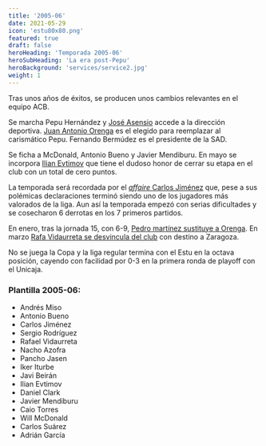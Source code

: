 ```yaml
---
title: '2005-06'
date: 2021-05-29
icon: 'estu80x80.png'
featured: true
draft: false
heroHeading: 'Temporada 2005-06'
heroSubHeading: 'La era post-Pepu'
heroBackground: 'services/service2.jpg'
weight: 1
---
```


Tras unos años de éxitos, se producen unos cambios relevantes en el equipo ACB.

Se marcha Pepu Hernández y [José Asensio](https://www.palco23.com/directorios/perfiles/jose-asensio.html) accede a la dirección deportiva. [Juan Antonio Orenga](https://www.movistarestudiantes.com/prensa/noticias/juan-antonio-orenga-sera-presentado-manana-jueves/) es el elegido para reemplazar al carismático Pepu. Fernando Bermúdez es el presidente de la SAD.

Se ficha a McDonald, Antonio Bueno y Javier Mendiburu. En mayo se incorpora [Ilian Evtimov](https://www.movistarestudiantes.com/prensa/noticias/ilian-evtimov-nuevo-jugador-de-adecco-estudiantes/) que tiene el dudoso honor de cerrar su etapa en el club con un total de cero puntos.

La temporada será recordada por el [_affaire_ Carlos Jiménez](https://www.movistarestudiantes.com/prensa/noticias/jose-asensio-rotundo-no-negociamos-si-quieren-al-jugador-que-paguen-su-clausula/) que, pese a sus polémicas declaraciones terminó siendo uno de los jugadores más valorados de la liga. Aun así la temporada empezó con serias dificultades y se cosecharon 6 derrotas en los 7 primeros partidos.

En enero, tras la jornada 15, con 6-9, [Pedro martínez sustituye a Orenga](https://www.movistarestudiantes.com/prensa/noticias/pedro-martinez-nuevo-tecnico-de-adecco-estudiantes/). En marzo [Rafa Vidaurreta se desvincula del club](https://www.movistarestudiantes.com/prensa/noticias/rafa-vidaurreta-se-desvincula-de-adecco-estudiantes/) con destino a Zaragoza.

No se juega la Copa y la liga regular termina con el Estu en la octava posición, cayendo con facilidad por 0-3 en la primera ronda de playoff con el Unicaja.

### Plantilla 2005-06:

- Andrés Miso
- Antonio Bueno
- Carlos Jiménez
- Sergio Rodríguez
- Rafael Vidaurreta
- Nacho Azofra
- Pancho Jasen
- Iker Iturbe
- Javi Beirán
- Ilian Evtimov
- Daniel Clark
- Javier Mendiburu
- Caio Torres
- Will McDonald
- Carlos Suárez
- Adrián García
